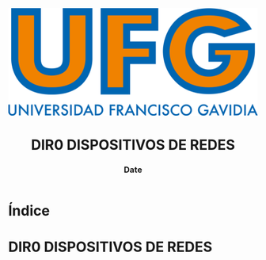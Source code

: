 <!-- title: DIR0 DISPOSITIVOS DE REDES -->

<link rel="stylesheet" href="../../static/style.css">

<script defer src="../../static/script.js"></script>

<header>

<img src="../../static/logo.png">

# DIR0 DISPOSITIVOS DE REDES <!-- omit in toc -->

### Date <!-- omit in toc -->

</header>

<toc>

# Índice <!-- omit in toc -->

</toc>

# DIR0 DISPOSITIVOS DE REDES

